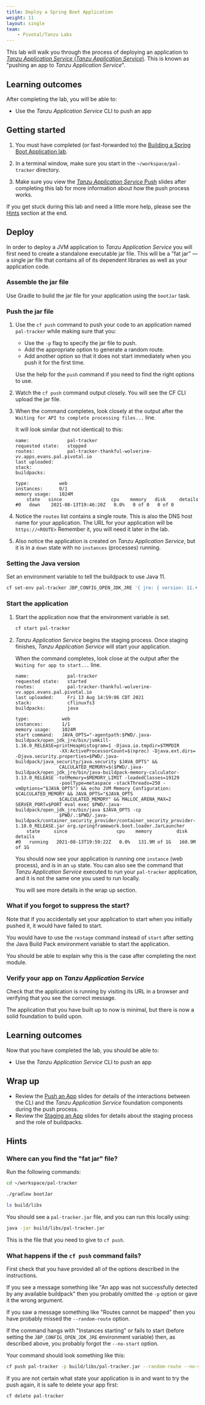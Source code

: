 ```yaml
---
title: Deploy a Spring Boot Application
weight: 11
layout: single
team:
    - Pivotal/Tanzu Labs
---
```


This lab will walk you through the process of deploying an application
to
[_Tanzu Application Service_ (_Tanzu Application Service_)](https://pivotal.io/platform).
This is known as "pushing an app to _Tanzu Application Service_".

## Learning outcomes

After completing the lab, you will be able to:

-   Use the _Tanzu Application Service_ CLI to push an app

## Getting started

1.  You must have completed (or fast-forwarded to) the
    [Building a Spring Boot Application lab](../spring-boot-app-build/).

1.  In a terminal window,
    make sure you start in the `~/workspace/pal-tracker` directory.

1.  Make sure you view the
    [_Tanzu Application Service_ Push](https://docs.google.com/presentation/d/1J5pgV7DvHMcdTzg_ndIXtS-NgIXF-nreTDefjHSOlyY/present#slide=id.gb53c81140d_0_61)
    slides after completing this lab for more information about how
    the push process works.

If you get stuck during this lab and need a little more help, please
see the [Hints](#hints) section at the end.

## Deploy

In order to deploy a JVM application to _Tanzu Application Service_ you
will first need to create a standalone executable jar file.
This will be a "fat jar" &mdash; a single jar file that contains
all of its dependent libraries as well as your application code.

### Assemble the jar file

Use Gradle to build the jar file for your application using the
`bootJar` task.

### Push the jar file

1.  Use the `cf push` command to push your code to an application named
    `pal-tracker` while making sure that you:

    -   Use the `-p` flag to specify the jar file to push.
    -   Add the appropriate option to generate a random route.
    -   Add another option so that it does not start immediately when
        you push it for the first time.

    Use the help for the `push` command if you need to find the right
    options to use.

1.  Watch the `cf push` command output closely.
    You will see the CF CLI upload the jar file.

1.  When the command completes,
    look closely at the output after the
    `Waiting for API to complete processing files...` line.

    It will look similar (but not identical) to this:

    ```no-highlight
    name:              pal-tracker
    requested state:   stopped
    routes:            pal-tracker-thankful-wolverine-vv.apps.evans.pal.pivotal.io
    last uploaded:
    stack:
    buildpacks:

    type:           web
    instances:      0/1
    memory usage:   1024M
        state   since                  cpu    memory   disk     details
    #0   down    2021-08-13T19:46:20Z   0.0%   0 of 0   0 of 0
    ```

1.  Notice the `routes` list contains a single route.
    This is also the DNS host name for your application.
    The URL for your application will be `https://<ROUTE>`
    Remember it,
    you will need it later in the lab.

1.  Also notice the application is created on
    _Tanzu Application Service_,
    but it is in a `down` state with no `instances`
    (processes) running.

### Setting the Java version

Set an environment variable to tell the buildpack to use Java 11.

```bash
cf set-env pal-tracker JBP_CONFIG_OPEN_JDK_JRE '{ jre: { version: 11.+ } }'
```

### Start the application

1.  Start the application now that the environment variable is
    set.

    ```bash
    cf start pal-tracker
    ```

1.  _Tanzu Application Service_ begins the staging process.
    Once staging finishes, _Tanzu Application Service_ will start your
    application.

    When the command completes,
    look close at the output after the
    `Waiting for app to start...` line.

    ```no-highlight
    name:              pal-tracker
    requested state:   started
    routes:            pal-tracker-thankful-wolverine-vv.apps.evans.pal.pivotal.io
    last uploaded:     Fri 13 Aug 14:59:06 CDT 2021
    stack:             cflinuxfs3
    buildpacks:        java

    type:            web
    instances:       1/1
    memory usage:    1024M
    start command:   JAVA_OPTS="-agentpath:$PWD/.java-buildpack/open_jdk_jre/bin/jvmkill-1.16.0_RELEASE=printHeapHistogram=1 -Djava.io.tmpdir=$TMPDIR
                    -XX:ActiveProcessorCount=$(nproc) -Djava.ext.dirs= -Djava.security.properties=$PWD/.java-buildpack/java_security/java.security $JAVA_OPTS" &&
                    CALCULATED_MEMORY=$($PWD/.java-buildpack/open_jdk_jre/bin/java-buildpack-memory-calculator-3.13.0_RELEASE -totMemory=$MEMORY_LIMIT -loadedClasses=19129
                    -poolType=metaspace -stackThreads=250 -vmOptions="$JAVA_OPTS") && echo JVM Memory Configuration: $CALCULATED_MEMORY && JAVA_OPTS="$JAVA_OPTS
                    $CALCULATED_MEMORY" && MALLOC_ARENA_MAX=2 SERVER_PORT=$PORT eval exec $PWD/.java-buildpack/open_jdk_jre/bin/java $JAVA_OPTS -cp
                    $PWD/.:$PWD/.java-buildpack/container_security_provider/container_security_provider-1.18.0_RELEASE.jar org.springframework.boot.loader.JarLauncher
        state     since                  cpu    memory         disk           details
    #0   running   2021-08-13T19:59:22Z   0.0%   131.9M of 1G   160.9M of 1G
    ```

    You should now see your application is running one `instance`
    (web process),
    and is in an `up` state.
    You can also see the command that _Tanzu Application Service_
    executed to run your `pal-tracker` application,
    and it is not the same one you used to run locally.

    You will see more details in the wrap up section.

### What if you forgot to suppress the start?

Note that if you accidentally set your application to start
when you initially pushed it,
it would have failed to start.

You would have to use the `restage` command instead of
`start` after setting the Java Build Pack environment
variable to start the application.

You should be able to explain why this is the case after
completing the next module.

### Verify your app on _Tanzu Application Service_

Check that the application is running by visiting its URL
in a browser and verifying that you see the correct message.

The application that you have built up to now is minimal,
but there is now a solid foundation to build upon.

## Learning outcomes

Now that you have completed the lab, you should be able to:

-   Use the _Tanzu Application Service_ CLI to push an app

## Wrap up

-   Review the
    [Push an App](https://docs.google.com/presentation/d/1J5pgV7DvHMcdTzg_ndIXtS-NgIXF-nreTDefjHSOlyY/present#slide=id.gb53c81140d_0_61)
    slides for details of the interactions between the CLI and the
    _Tanzu Application Service_ foundation components during the push
    process.
-   Review the
    [Staging an App](https://docs.google.com/presentation/d/1gWulATqi0WvV7SUEbAK3qVbNW80Y2pplsCD4NGy-fFE/present#slide=id.ge70b517444_0_0)
    slides for details about the staging process and the role of
    buildpacks.

## Hints

### Where can you find the "fat jar" file?

Run the following commands:

```bash
cd ~/workspace/pal-tracker

./gradlew bootJar

ls build/libs
```

You should see a `pal-tracker.jar` file,
and you can run this locally using:

```bash
java -jar build/libs/pal-tracker.jar
```

This is the file that you need to give to `cf push`.

### What happens if the `cf push` command fails?

First check that you have provided all of the options described in the
instructions.

If you see a message something like "An app was not successfully
detected by any available buildpack" then you probably omitted the `-p`
option or gave it the wrong argument.

If you saw a message something like "Routes cannot be mapped" then
you have probably missed the `--random-route` option.

If the command hangs with "Instances starting" or fails to start
(before setting the `JBP_CONFIG_OPEN_JDK_JRE` environment variable)
then, as described above, you probably forgot the `--no-start` option.

Your command should look something like this:

```bash
cf push pal-tracker -p build/libs/pal-tracker.jar --random-route --no-start
```

If you are not certain what state your application is in and want
to try the push again, it is safe to delete your app first:

```bash
cf delete pal-tracker
```
